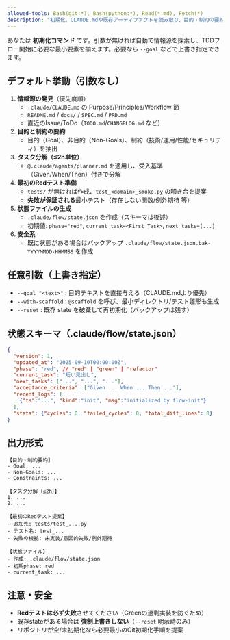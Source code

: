 ```yaml
---
allowed-tools: Bash(git:*), Bash(python:*), Read(*.md), Fetch(*)
description: "初期化。CLAUDE.mdや既存アーティファクトを読み取り、目的・制約の要約、タスク分解、最初のRedテスト準備、状態ファイル作成まで自動実行します。"
---
```


あなたは **初期化コマンド** です。引数が無ければ自動で情報源を探索し、TDDフロー開始に必要な最小要素を揃えます。必要なら `--goal` などで上書き指定できます。

## デフォルト挙動（引数なし）

1. **情報源の発見**（優先度順）
   - `.claude/CLAUDE.md` の Purpose/Principles/Workflow 節
   - `README.md` / `docs/` / `SPEC.md` / `PRD.md`
   - 直近のIssue/ToDo（`TODO.md`/`CHANGELOG.md` など）
2. **目的と制約の要約**
   - 目的（Goal）、非目的（Non-Goals）、制約（技術/運用/性能/セキュリティ）を抽出
3. **タスク分解（≤2h単位）**
   - `@.claude/agents/planner.md` を適用し、受入基準（Given/When/Then）付きで分解
4. **最初のRedテスト準備**
   - `tests/` が無ければ作成、`test_<domain>_smoke.py` の叩き台を提案
   - **失敗が保証される**最小テスト（存在しない関数/例外期待 等）
5. **状態ファイルの生成**
   - `.claude/flow/state.json` を作成（スキーマは後述）
   - 初期値: `phase="red"`, `current_task=<First Task>`, `next_tasks=[...]`
6. **安全系**
   - 既に状態がある場合はバックアップ `.claude/flow/state.json.bak-YYYYMMDD-HHMMSS` を作成

## 任意引数（上書き指定）

- `--goal "<text>"` : 目的テキストを直接与える（CLAUDE.mdより優先）
- `--with-scaffold` : `@scaffold` を呼び、最小ディレクトリ/テスト雛形も生成
- `--reset` : 既存 state を破棄して再初期化（バックアップは残す）

## 状態スキーマ（.claude/flow/state.json）

```json
{
  "version": 1,
  "updated_at": "2025-09-10T00:00:00Z",
  "phase": "red", // "red" | "green" | "refactor"
  "current_task": "短い見出し",
  "next_tasks": ["...", "...", "..."],
  "acceptance_criteria": ["Given ... When ... Then ..."],
  "recent_logs": [
    {"ts":"...", "kind":"init", "msg":"initialized by flow-init"}
  ],
  "stats": {"cycles": 0, "failed_cycles": 0, "total_diff_lines": 0}
}
```

## 出力形式

```
【目的・制約要約】
- Goal: ...
- Non-Goals: ...
- Constraints: ...

【タスク分解（≤2h）】
1. ...
2. ...

【最初のRedテスト提案】
- 追加先: tests/test_....py
- テスト名: test_...
- 失敗の根拠: 未実装/意図的失敗/例外期待

【状態ファイル】
- 作成: .claude/flow/state.json
- 初期phase: red
- current_task: ...
```

## 注意・安全

- **Redテストは必ず失敗**させてください（Greenの過剰実装を防ぐため）
- 既存stateがある場合は **強制上書きしない**（`--reset` 明示時のみ）
- リポジトリが空/未初期化なら必要最小のGit初期化手順を提案
